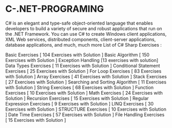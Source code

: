 # C-.NET-PROGRAMING
C# is an elegant and type-safe object-oriented language that enables developers to build a variety of secure and robust applications that run on the .NET Framework. You can use C# to create Windows client applications, XML Web services, distributed components, client-server applications, database applications, and much, much more
List of C# Sharp Exercises :

Basic Exercises [ 104 Exercises with Solution ]
Basic Algorithm [ 150 Exercises with Solution ]
Exception Handling [13 exercises with solution]
Data Types Exercises [ 11 Exercises with Solution ]
Conditional Statement Exercises [ 25 Exercises with Solution ]
For Loop Exercises [ 83 Exercises with Solution ]
Array Exercises [ 41 Exercises with Solution ]
Stack Exercises [ 27 Exercises with Solution ]
Searching and Sorting Algorithm [ 11 Exercises with Solution ]
String Exercises [ 68 Exercises with Solution ]
Function Exercises [ 10 Exercises with Solution ]
Math Exercises [ 24 Exercises with Solution ]
Recursion Exercises [ 15 Exercises with Solution ]
Regular Expression Exercises [ 9 Exercises with Solution ]
LINQ Exercises [ 30 Exercises with Solution ]
STRUCTURE Exercises [ 10 Exercises with Solution ]
Date Time Exercises [ 57 Exercises with Solution ]
File Handling Exercises [ 15 Exercises with Solution ]
